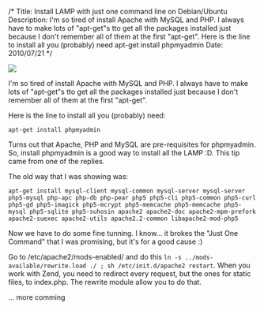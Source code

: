 /*
Title: Install LAMP with just one command line on Debian/Ubuntu
Description: I'm so tired of install Apache with MySQL and PHP. I always have to make lots of "apt-get"s tto get all the packages installed just because I don't remember all of them at the first "apt-get". Here is the line to install all you (probably) need apt-get install phpmyadmin
Date: 2010/07/21
*/

![](http://diogomelo.net/drupal/sites/default/files/lamp.png)



I'm so tired of install Apache with MySQL and PHP. I always have to make lots of "apt-get"s tto get all the packages installed just because I don't remember all of them at the first "apt-get".

Here is the line to install all you (probably) need:

    apt-get install phpmyadmin

Turns out that Apache, PHP and MySQL are pre-requisites for phpmyadmin. So, install phpmyadmin is a good way to install all the LAMP :D. This tip came from one of the replies.

The old way that I was showing was:

    apt-get install mysql-client mysql-common mysql-server mysql-server php5-mysql php-apc php-db php-pear php5 php5-cli php5-common php5-curl php5-gd php5-imagick php5-mcrypt php5-memcache php5-memcache php5-mysql php5-sqlite php5-suhosin apache2 apache2-doc apache2-mpm-prefork apache2-suexec apache2-utils apache2.2-common libapache2-mod-php5

Now we have to do some fine tunning. I know... it brokes the "Just One Command" that I was promising, but it's for a good cause :)

Go to /etc/apache2/mods-enabled/ and do this `ln -s ../mods-available/rewrite.load ./ ; sh /etc/init.d/apache2 restart`. When you work with Zend, you need to redirect every request, but the ones for static files, to index.php. The rewrite module allow you to do that.

... more comming
